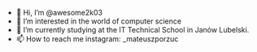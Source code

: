 - 👋 Hi, I’m @awesome2k03
- 👀 I’m interested in the world of computer science
- 🌱 I’m currently studying at the IT Technical School in Janów Lubelski.
- 📫 How to reach me instagram: _mateuszporzuc

<!---
awesome2k03/awesome2k03 is a ✨ special ✨ repository because its `README.md` (this file) appears on your GitHub profile.
You can click the Preview link to take a look at your changes.
--->
